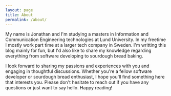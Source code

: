 ```yaml
---
layout: page
title: About
permalink: /about/
---
```


My name is Jonathan and I'm studying a masters in Information and Communication Engineering technologies at Lund University. In my freetime I mostly work part time at a larger tech company in Sweden.
I'm writting this blog mainly for fun, but I'd also like to share my knowledge regarding everything from software developing to sourdough bread baking.

I look forward to sharing my passions and experiences with you and engaging in thoughtful discussions. Whether you're a fellow software developer or sourdough bread enthusiast, I hope you'll find something here that interests you. Please don't hesitate to reach out if you have any questions or just want to say hello. Happy reading!
